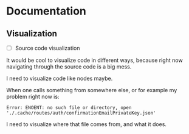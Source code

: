 # Documentation 

## Visualization

- [ ] Source code visualization

It would be cool to visualize code in different ways, because right now navigating through the source code is a big mess.

I need to visualize code like nodes maybe.

When one calls something from somewhere else, or for example my problem right now is:

```problem_xd
Error: ENOENT: no such file or directory, open './.cache/routes/auth/confirmationEmailPrivateKey.json'
```

I need to visualize where that file comes from, and what it does.
